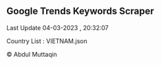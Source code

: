 

## Google Trends Keywords Scraper 
 
Last Update 04-03-2023 , 20:32:07

Country List :
VIETNAM.json



© Abdul Muttaqin 
